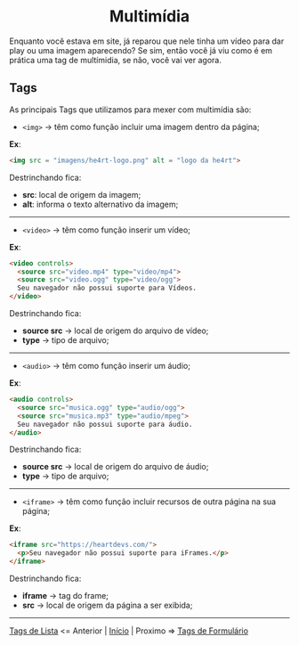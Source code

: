 <h1 align = "center"> Multimídia </h1>

Enquanto você estava em site, já reparou que nele tinha um vídeo para dar play ou uma imagem aparecendo? Se sim, então você já viu como é em prática uma tag de multímidia, se não, você vai ver agora.  

## **Tags** 

As principais Tags que utilizamos para mexer com multimídia são:

+ `<img>` -> têm como função incluir uma imagem dentro da página;  

**Ex**:  

```html 
<img src = "imagens/he4rt-logo.png" alt = "logo da he4rt">
```

Destrinchando fica:  

+ **src**: local de origem da imagem;
+ **alt**: informa o texto alternativo da imagem;

--- 

+ `<video>` -> têm como função inserir um vídeo;

**Ex**:  

```html
<video controls>
  <source src="video.mp4" type="video/mp4">
  <source src="video.ogg" type="video/ogg">
  Seu navegador não possui suporte para Vídeos.
</video>
```
Destrinchando fica:  

+ **source src** -> local de origem do arquivo de vídeo;
+ **type** -> tipo de arquivo;

----
+ `<audio>` -> têm como função inserir um áudio;  

**Ex**:  

```html
<audio controls>
  <source src="musica.ogg" type="audio/ogg">
  <source src="musica.mp3" type="audio/mpeg">
  Seu navegador não possui suporte para áudio.
</audio>
```

Destrinchando fica:  

+ **source src** -> local de origem do arquivo de áudio;
+ **type** -> tipo de arquivo;

----

+ `<iframe>` -> têm como função incluir recursos de outra página na sua página;

**Ex**:  

```html
<iframe src="https://heartdevs.com/">
  <p>Seu navegador não possui suporte para iFrames.</p>
</iframe>
```

Destrinchando fica:  

+ **iframe** -> tag do frame;
+ **src** -> local de origem da página a ser exibida;

----

[Tags de Lista](contents/8.Lista.md) <= Anterior | [Início](/README.MD) | Proximo => [Tags de Formulário](contents/10.Formulario.md)
